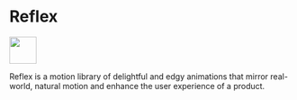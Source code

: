 # Reflex
<img src="https://raw.githubusercontent.com/unzunz/reflex/master/images/reflex-logo.png" width="48">

Reflex is a motion library of delightful and edgy animations that mirror real-world, natural motion and enhance the user experience of a product.
